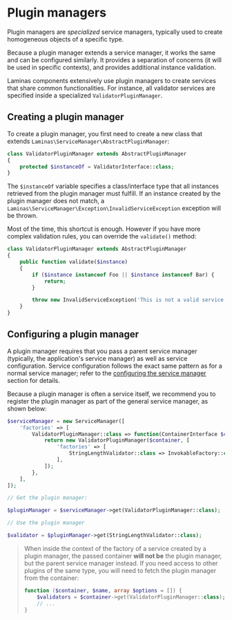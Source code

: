 # Plugin managers

Plugin managers are *specialized* service managers, typically used to create
homogeneous objects of a specific type.

Because a plugin manager extends a service manager, it works the same and can
be configured similarly. It provides a separation of concerns (it will be used
in specific contexts), and provides additional instance validation.

Laminas components extensively use plugin managers to create services
that share common functionalities. For instance, all validator services are
specified inside a specialized `ValidatorPluginManager`.

## Creating a plugin manager

To create a plugin manager, you first need to create a new class that extends
`Laminas\ServiceManager\AbstractPluginManager`:

```php
class ValidatorPluginManager extends AbstractPluginManager
{
    protected $instanceOf = ValidatorInterface::class;
}
```

The `$instanceOf` variable specifies a class/interface type that all instances
retrieved from the plugin manager must fulfill. If an instance created by the
plugin manager does not match, a `Laminas\ServiceManager\Exception\InvalidServiceException`
exception will be thrown.

Most of the time, this shortcut is enough. However if you have more complex
validation rules, you can override the `validate()` method:

```php
class ValidatorPluginManager extends AbstractPluginManager
{
    public function validate($instance)
    {
        if ($instance instanceof Foo || $instance instanceof Bar) {
            return;
        }

        throw new InvalidServiceException('This is not a valid service!');
    }
}
```

## Configuring a plugin manager

A plugin manager requires that you pass a parent service manager (typically,
the application's service manager) as well as service configuration. Service
configuration follows the exact same pattern as for a normal service manager;
refer to the [configuring the service manager](configuring-the-service-manager.md) section for details.

Because a plugin manager is often a service itself, we recommend you to
register the plugin manager as part of the general service manager, as shown
below:

```php
$serviceManager = new ServiceManager([
    'factories' => [
        ValidatorPluginManager::class => function(ContainerInterface $container, $requestedName) {
            return new ValidatorPluginManager($container, [
                'factories' => [
                    StringLengthValidator::class => InvokableFactory::class,
                ],
            ]);
        },
    ],
]);

// Get the plugin manager:

$pluginManager = $serviceManager->get(ValidatorPluginManager::class);

// Use the plugin manager

$validator = $pluginManager->get(StringLengthValidator::class);
```

> When inside the context of the factory
> of a service created by a plugin manager, the passed container **will not
> be** the plugin manager, but the parent service manager instead. If you need
> access to other plugins of the same type, you will need to fetch the plugin
> manager from the container:
>
> ```php
> function ($container, $name, array $options = []) {
>     $validators = $container->get(ValidatorPluginManager::class);
>     // ...
> }
> ```
